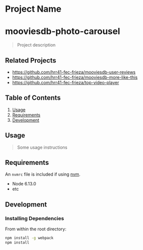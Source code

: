 # Project Name
# mooviesdb-photo-carousel

> Project description

## Related Projects

  - https://github.com/hrr41-fec-frieza/mooviesdb-user-reviews
  - https://github.com/hrr41-fec-frieza/mooviesdb-more-like-this
  - https://github.com/hrr41-fec-frieza/top-video-player

## Table of Contents

1. [Usage](#Usage)
1. [Requirements](#requirements)
1. [Development](#development)

## Usage

> Some usage instructions

## Requirements

An `nvmrc` file is included if using [nvm](https://github.com/creationix/nvm).

- Node 6.13.0
- etc

## Development

### Installing Dependencies

From within the root directory:

```sh
npm install -g webpack
npm install
```
